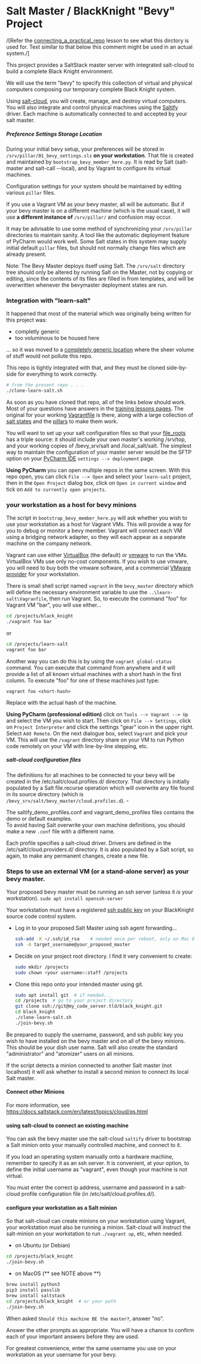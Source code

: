 # Salt Master / BlackKnight "Bevy" Project

/[Refer the [connecting_a_practical_repo](../connecting_a_practical_repo.md) lesson
to see what this dirctory is used for. Text similar to that below this comment might be used 
in an actual system./]

This project provides a SaltStack master server with integrated salt-cloud to build a complete Black Knight environment.

We will use the term "bevy" to specify this collection of virtual and physical computers composing our temporary complete Black Knight system.

Using [salt-cloud](https://docs.saltstack.com/en/latest/topics/cloud/index.html),
you will create, manage, and destroy virtual computers.
You will also integrate and control physical machines using the 
[Saltify](https://docs.saltstack.com/en/latest/topics/cloud/saltify.html) driver.
Each machine is automatically connected to and accepted by your salt master.

##### Preference Settings Storage Location

During your initial bevy setup, your preferences will be stored in `/srv/pillar/01_bevy_settings.sls`
**on your workstation**. 
That file is created and maintained by `bootstrap_bevy_member_here.py`.
It is read by Salt (salt-master and salt-call --local),
and by Vagrant to configure its virtual machines. 

Configuration settings for your system should be maintained by editing various `pillar` files.

If you use a Vagrant VM as your bevy master, all will be automatic. 
But if your bevy master is on a different machine (which is the usual case), 
it will use **a different instance of** `/srv/pillar/` and confusion may occur.

It may be advisable to use some method of synchronizing your `/srv/pillar` directories
to maintain sanity. A tool like the automatic deployment feature of PyCharm would work well.
Some Salt states in this system may supply initial default `pillar` files,
but should not normally change files which are already present.

Note: The Bevy Master deploys itself using Salt. 
The `/srv/salt` directory tree should only be altered by running Salt on the Master, 
not by copying or editing, since the contents of its files are filled in from templates, 
and will be overwritten whenever the bevymaster deployment states are run.

### Integration with "learn-salt"

It happened that most of the material which was originally being written for this project was:
- completly generic
- too voluminous to be housed here

... so it was moved to a [completely generic location](https://github.com/vernondcole/learn-salt) where the sheer volume of stuff would not pollute this repo.

This repo is tightly integrated with that, and they must be cloned side-by-side for everything to work correctly.

```bash
# from the present repo . . .
./clone-learn-salt.sh
```

As soon as you have cloned that repo, all of the links below should work.  Most of your questions have answers in
the [training lessons pages](../training/lessons/index.md).  The original for your working [Vagrantfile](../learn-salt/Vagrantfile)
is there, along with a large collection of [salt states](../learn-salt/bevy_srv/salt) and the [pillars](../learn-salt/bevy_srv/pillar)
to make them work. 

You will want to set up your salt configuration files so that your [file_roots](https://docs.saltstack.com/en/latest/ref/configuration/master.html#file-roots)
has a triple source: it should include your own master's working /srv/top, and your working copies of /bevy_srv/salt and /local_salt/salt.
The simplest way to maintain the configuration of your master server would be the SFTP option on your [PyCharm IDE](https://www.jetbrains.com/pycharm/)
`settings --> deployment` page.

**Using PyCharm** you can open multiple repos in the same screen. With this repo open,
you can click `File --> Open` and select your `learn-salt` project, then in the `Open Project`
dialog box, click on `Open in current window` and tick on `Add to currently open projects`.

### your workstation as a host for bevy minions

The script in `bootstrap_bevy_member_here.py` will ask whether you wish
to use your workstation as a host for Vagrant VMs. This will provide a way
for you to debug or monitor a bevy member. Vagrant will connect each VM
using a bridging network adapter, so they will each appear as a separate
machine on the company network.
 
Vagrant can use either [VirtualBox](https://www.virtualbox.org/) (the default)
or [vmware](https://www.vmware.com/) to run the VMs. 
VirtualBox VMs use only no-cost components.
If you wish to use vmware, you will need to buy both the vmware software,
and a commercial [VMware provider](https://www.vagrantup.com/docs/vmware/)
for your workstation.

There is small shell script named `vagrant` in the `bevy_master` directory which will define the
necessary environment variable to use the `..\learn-salt\Vagranfile`, then run Vagrant.
So, to execute the command "foo" for Vagrant VM "bar", you will use either...

```bash
cd /projects/black_knight
./vagrant foo bar
```
or
```bash
cd /projects/learn-salt
vagrant foo bar
```

Another way you can do this is by using the `vagrant global-status` command. 
You can execute that command from anywhere and it will provide a list of all known virtual machines with a short hash in the first column. 
To execute "foo" for one of these machines just type:

`vagrant foo <short-hash>`

Replace <short-hash> with the actual hash of the machine.

**Using PyCharm (professional edition)** click on `Tools --> Vagrant --> Up` and select the VM you wish to start.
Then click on `File --> Settings`, click on `Project Interpreter` and click the 
settings "gear" icon in the upper right. Select `Add Remote`. 
On the next dialogue box, select `Vagrant` and pick your VM. This will use the `/vagrant` directory share on 
your VM to run Python code remotely on your VM with line-by-line stepping, etc.


##### salt-cloud configuration files

The definitions for all machines to be connected to your bevy will be created in the 
/etc/salt/cloud.profiles.d/ directory. That directory is initially populated by a Salt file.recurse
 operation which will overwrite any file found in its source directory (which is
 `/bevy_srv/salt/bevy_master/cloud.profiles.d`). -

The saltify_demo_profiles.conf and vagrant_demo_profiles files contains the demo or default examples.  
To avoid having Salt overwrite your own machine definitions, you should make a new `.conf` file with a different name. 

Each profile specifies a salt-cloud driver. Drivers are defined in the /etc/salt/cloud.providers.d/
directory. It is also populated by a Salt script, so again, to make any permanent changes, 
create a new file.

### Steps to use an external VM (or a stand-alone server) as your bevy master.
 
Your proposed bevy master must be running an ssh server (unless it _is_ your workstation).
 `sudo apt install openssh-server`

Your workstation must have a registered 
[ssh public key](https://confluence.atlassian.com/bitbucketserver0413/using-ssh-keys-to-secure-git-operations-873874478.html)
 on your BlackKnight source code control system.
 
- Log in to your proposed Salt Master using ssh agent forwarding...
    ```bash
    ssh-add -K ~/.ssh/id_rsa    # needed once per reboot, only on Mac OS-x, to register your key with your agent
    ssh -A target_username@your_proposed_master
    ```

- Decide on your project root directory.  I find it very convenient to create:

    ```bash
    sudo mkdir /projects
    sudo chown <your username>:staff /projects
    ```

- Clone this repo onto your intended master using git.

    ```bash
    sudo apt install git  # if needed...
    cd /projects  # go to your project directory
    git clone ssh://git@my_code_server.tld/black_knight.git
    cd black_knight
    ./clone-learn-salt.sh 
    ./join-bevy.sh
    ```

Be prepared to supply the username, password, and ssh public key you wish to have installed on the bevy master and on all of the bevy minions.
This should be your dish user name.  Salt will also create the standard "administrator" and "atomizer" users on all minions.

If the script detects a minion connected to another Salt master 
(not localhost) it will ask whether to install a second minion to connect its local Salt master.

#### Connect other Minions

For more information, see
https://docs.saltstack.com/en/latest/topics/cloud/qs.html

#### using salt-cloud to connect an existing machine

You can ask the bevy master use the salt-cloud `saltify` driver to bootstrap a Salt minion onto your manually
controlled machine, and connect to it. 

If you load an operating system manually onto a hardware machine,
remember to specify it as an ssh server. It is convenient, at your
 option, to define the initial username as "vagrant", even though
 your machine is not virtual.

You must enter the correct ip address, username and password in a salt-cloud
profile configuration file (in /etc/salt/cloud.profiles.d/).

#### configure your workstation as a Salt minion

So that salt-cloud can create minions on your workstation using Vagrant,
your workstation must also be running a minion. Salt-cloud will instruct the 
salt-minion on your workstation to run `./vagrant up`, etc, when needed.

- on Ubuntu (or Debian)

```bash
cd /projects/black_knight
./join-bevy.sh
```

- on MacOS  (** see NOTE above **)

```bash
brew install python3
pip3 install passlib
brew install saltstack
cd /projects/black_knight  # or your path
./join-bevy.sh
```

When asked `Should this machine BE the master?`, answer "no".

Answer the other prompts as appropriate. You will have a chance to
confirm each of your important answers before they are used.

For greatest convenience, enter the same username you use on your workstation
as your username for your bevy.
